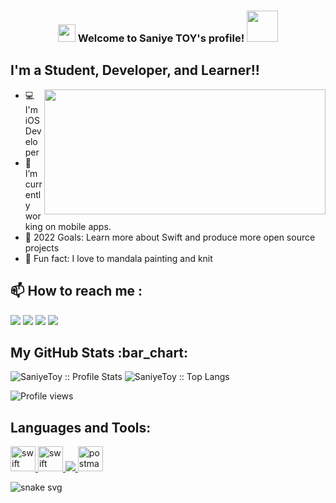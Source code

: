 <h3 align="center">
<img src="https://media.giphy.com/media/hvRJCLFzcasrR4ia7z/giphy.gif" width="28">
Welcome to Saniye TOY's profile! <img src="https://media.giphy.com/media/12oufCB0MyZ1Go/giphy.gif" width="50">
</h3>

## I'm a Student, Developer, and Learner!!
<img src="https://img-s2.onedio.com/id-592ef719bc02f3c466676581/rev-0/w-600/h-337/f-gif/s-38c29704952c952a4b0b12bd3f7c3cd08daf5ed0.gif" align="right" width="450" height="200">

- 💻 I'm iOS Developer
- 🔭 I’m currently working on mobile apps.
- 🥅 2022 Goals: Learn more about Swift and produce more open source projects
- 💞️ Fun fact: I love to mandala painting and knit

## :mailbox: How to reach me :
[<img src="https://img.icons8.com/bubbles/50/000000/gmail.png"/>](mailto:saniyedgsn42@gmail.com)
[<img src="https://img.icons8.com/bubbles/50/000000/linkedin.png"/>](https://www.linkedin.com/in/saniye-toy/)
[<img src="https://img.icons8.com/bubbles/50/microsoft-outlook-2019.png"/>](mailto:saniyetoy@outlook.com)
[<img src="https://img.icons8.com/clouds/50/twitter.png"/>](https://twitter.com/SaniyeToy?t=_2G22DvxJ0sBly5unhsNig&s=08)



<h2 align="left">My GitHub Stats :bar_chart:</h2>

<p align="left">
  <img src="https://github-readme-stats.vercel.app/api?username=SaniyeToy&show_icons=true&theme=synthwave" alt="SaniyeToy :: Profile Stats" />
 <a align="left">
  <img src="https://github-readme-stats.vercel.app/api/top-langs/?username=SaniyeToy&langs_count=10&theme=synthwave&layout=compact" alt="SaniyeToy :: Top Langs" />
    <a align="left">

![Profile views](https://gpvc.arturio.dev/SaniyeToy)
  <p align="left">
</p>

## Languages and Tools:

<p align="left">
 <a href="https://developer.apple.com/swift/" target="_blank"> <img src="https://www.vectorlogo.zone/logos/swift/swift-icon.svg" alt="swift" width="40" height="40"/>
<a href="https://developer.apple.com/xcode/" target="_blank"> <img src="https://www.vectorlogo.zone/logos/apple_xcode/apple_xcode-icon.svg" alt="swift" width="40" height="40"/>
 <img src="https://avatars.githubusercontent.com/u/7774181?s=50&v=4"/>
  <img src="https://www.vectorlogo.zone/logos/getpostman/getpostman-icon.svg" alt="postman" width="40" height="40"/> </a> </p>
  
</p>  
  
  ![snake svg](https://user-images.githubusercontent.com/75203610/154289810-3d6e7198-9ee2-45d4-ad3e-ae4274f7c723.svg)
  
